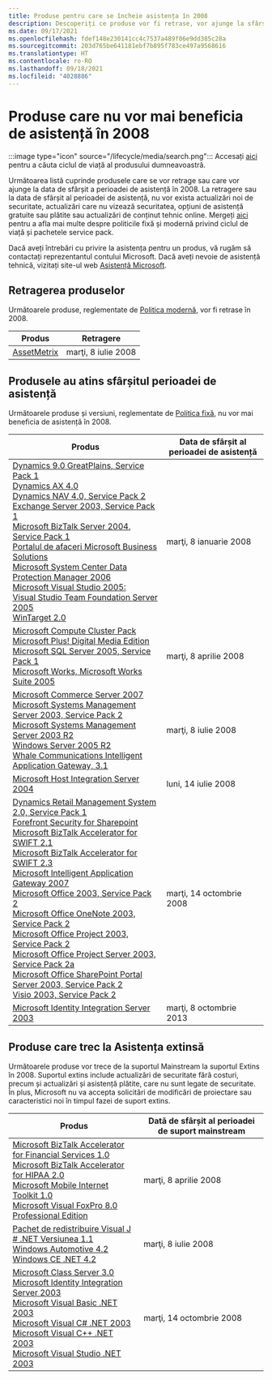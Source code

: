 ```yaml
---
title: Produse pentru care se încheie asistența în 2008
description: Descoperiți ce produse vor fi retrase, vor ajunge la sfârșitul perioadei de asistență sau vor trece de la suportul mainstream la suportul extins în 2008.
ms.date: 09/17/2021
ms.openlocfilehash: fdef148e230141cc4c7537a489f06e9dd385c28a
ms.sourcegitcommit: 203d765be641181ebf7b895f783ce497a9568616
ms.translationtype: HT
ms.contentlocale: ro-RO
ms.lasthandoff: 09/18/2021
ms.locfileid: "4028886"
---
```

# <a name="products-ending-support-in-2008"></a>Produse care nu vor mai beneficia de asistență în 2008

:::image type="icon" source="/lifecycle/media/search.png":::
Accesați [aici](/lifecycle/products/) pentru a căuta ciclul de viață al produsului dumneavoastră.

Următoarea listă cuprinde produsele care se vor retrage sau care vor ajunge la data de sfârșit a perioadei de asistență în 2008. La retragere sau la data de sfârșit al perioadei de asistență, nu vor exista actualizări noi de securitate, actualizări care nu vizează securitatea, opțiuni de asistență gratuite sau plătite sau actualizări de conținut tehnic online. Mergeți [aici](/lifecycle/overview/product-end-of-support-overview) pentru a afla mai multe despre politicile fixă și modernă privind ciclul de viață și pachetele service pack.

Dacă aveți întrebări cu privire la asistența pentru un produs, vă rugăm să contactați reprezentantul contului Microsoft. Dacă aveți nevoie de asistență tehnică, vizitați site-ul web [Asistență Microsoft](https://support.microsoft.com/contactus/?ws=support).

## <a name="product-retirements"></a>Retragerea produselor

Următoarele produse, reglementate de [Politica modernă](/lifecycle/policies/modern), vor fi retrase în 2008.

| Produs | Retragere |
| --- | --- |
| [AssetMetrix](/lifecycle/products/assetmetrix?branch=live)<br> | marţi, 8 iulie 2008 |




## <a name="products-reaching-end-of-support"></a>Produsele au atins sfârșitul perioadei de asistență

Următoarele produse și versiuni, reglementate de [Politica fixă](/lifecycle/policies/fixed), nu vor mai beneficia de asistență în 2008.

| Produs | Data de sfârșit al perioadei de asistență |
| --- | --- |
| [Dynamics 9.0 GreatPlains, Service Pack 1](/lifecycle/products/dynamics-90-greatplains?branch=live)<br>[Dynamics AX 4.0](/lifecycle/products/dynamics-ax-40?branch=live)<br>[Dynamics NAV 4.0, Service Pack 2](/lifecycle/products/dynamics-nav-40?branch=live)<br>[Exchange Server 2003, Service Pack 1](/lifecycle/products/exchange-server-2003?branch=live)<br>[Microsoft BizTalk Server 2004, Service Pack 1](/lifecycle/products/microsoft-biztalk-server-2004?branch=live)<br>[Portalul de afaceri Microsoft Business Solutions](/lifecycle/products/microsoft-business-solutions-business-portal?branch=live)<br>[Microsoft System Center Data Protection Manager 2006](/lifecycle/products/microsoft-system-center-data-protection-manager-2006?branch=live)<br>[Microsoft Visual Studio 2005:](/lifecycle/products/microsoft-visual-studio-2005?branch=live)<br>[Visual Studio Team Foundation Server 2005](/lifecycle/products/microsoft-visual-studio-2005-team-foundation-server?branch=live)<br>[WinTarget 2.0](/lifecycle/products/wintarget-20?branch=live)<br> | marţi, 8 ianuarie 2008 |
| [Microsoft Compute Cluster Pack](/lifecycle/products/microsoft-compute-cluster-pack?branch=live)<br>[Microsoft Plus! Digital Media Edition](/lifecycle/products/microsoft-plus-digital-media-edition?branch=live)<br>[Microsoft SQL Server 2005, Service Pack 1](/lifecycle/products/microsoft-sql-server-2005?branch=live)<br>[Microsoft Works, Microsoft Works Suite 2005](/lifecycle/products/microsoft-works?branch=live)<br> | marţi, 8 aprilie 2008 |
| [Microsoft Commerce Server 2007](/lifecycle/products/microsoft-commerce-server-2007?branch=live)<br>[Microsoft Systems Management Server 2003, Service Pack 2](/lifecycle/products/microsoft-systems-management-server-2003?branch=live)<br>[Microsoft Systems Management Server 2003 R2](/lifecycle/products/microsoft-systems-management-server-2003-r2?branch=live)<br>[Windows Server 2005 R2](/lifecycle/products/virtual-server-2005-r2?branch=live)<br>[Whale Communications Intelligent Application Gateway, 3.1](/lifecycle/products/whale-communications-intelligent-application-gateway?branch=live)<br> | marţi, 8 iulie 2008 |
| [Microsoft Host Integration Server 2004](/lifecycle/products/microsoft-host-integration-server-2004?branch=live)<br> | luni, 14 iulie 2008 |
| [Dynamics Retail Management System 2.0, Service Pack 1](/lifecycle/products/dynamics-retail-management-system-20?branch=live)<br>[Forefront Security for Sharepoint](/lifecycle/products/forefront-security-for-sharepoint?branch=live)<br>[Microsoft BizTalk Accelerator for SWIFT 2.1](/lifecycle/products/microsoft-biztalk-accelerator-for-swift-21?branch=live)<br>[Microsoft BizTalk Accelerator for SWIFT 2.3](/lifecycle/products/microsoft-biztalk-accelerator-for-swift-23?branch=live)<br>[Microsoft Intelligent Application Gateway 2007](/lifecycle/products/intelligent-application-gateway-2007?branch=live)<br>[Microsoft Office 2003, Service Pack 2](/lifecycle/products/microsoft-office-2003?branch=live)<br>[Microsoft Office OneNote 2003, Service Pack 2](/lifecycle/products/microsoft-office-onenote-2003?branch=live)<br>[Microsoft Office Project 2003, Service Pack 2](/lifecycle/products/microsoft-office-project-2003?branch=live)<br>[Microsoft Office Project Server 2003, Service Pack 2a](/lifecycle/products/microsoft-office-project-server-2003?branch=live)<br>[Microsoft Office SharePoint Portal Server 2003, Service Pack 2](/lifecycle/products/microsoft-office-sharepoint-portal-server-2003?branch=live)<br>[Visio 2003, Service Pack 2](/lifecycle/products/visio-2003?branch=live)<br> | marţi, 14 octombrie 2008 |
| [Microsoft Identity Integration Server 2003](/lifecycle/products/microsoft-identity-integration-server-2003?branch=live)<br> | marţi, 8 octombrie 2013 |


## <a name="products-moving-to-extended-support"></a>Produse care trec la Asistența extinsă

Următoarele produse vor trece de la suportul Mainstream la suportul Extins în 2008. Suportul extins include actualizări de securitate fără costuri, precum și actualizări și asistență plătite, care nu sunt legate de securitate. În plus, Microsoft nu va accepta solicitări de modificări de proiectare sau caracteristici noi în timpul fazei de suport extins.

| Produs | Dată de sfârșit al perioadei de suport mainstream |
| --- | --- |
| [Microsoft BizTalk Accelerator for Financial Services 1.0](/lifecycle/products/microsoft-biztalk-accelerator-for-financial-services-10?branch=live)<br>[Microsoft BizTalk Accelerator for HIPAA 2.0](/lifecycle/products/microsoft-biztalk-accelerator-for-hipaa-20?branch=live)<br>[Microsoft Mobile Internet Toolkit 1.0](/lifecycle/products/microsoft-mobile-internet-toolkit-10?branch=live)<br>[Microsoft Visual FoxPro 8.0 Professional Edition](/lifecycle/products/microsoft-visual-foxpro-80-professional-edition?branch=live)<br> | marţi, 8 aprilie 2008 |
| [Pachet de redistribuire Visual J # .NET Versiunea 1.1](/lifecycle/products/visual-j-net-version-11-redistributable-package?branch=live)<br>[Windows Automotive 4.2](/lifecycle/products/windows-automotive-42?branch=live)<br>[Windows CE .NET 4.2](/lifecycle/products/windows-ce-net-42?branch=live)<br> | marţi, 8 iulie 2008 |
| [Microsoft Class Server 3.0](/lifecycle/products/microsoft-class-server-30?branch=live)<br>[Microsoft Identity Integration Server 2003](/lifecycle/products/microsoft-identity-integration-server-2003?branch=live)<br>[Microsoft Visual Basic .NET 2003](/lifecycle/products/microsoft-visual-basic-net-2003?branch=live)<br>[Microsoft Visual C# .NET 2003](/lifecycle/products/microsoft-visual-c-net-2003?branch=live)<br>[Microsoft Visual C++ .NET 2003](/lifecycle/products/microsoft-visual-c-net-2003538889574?branch=live)<br>[Microsoft Visual Studio .NET 2003](/lifecycle/products/microsoft-visual-studio-net-2003?branch=live)<br> | marţi, 14 octombrie 2008 |
